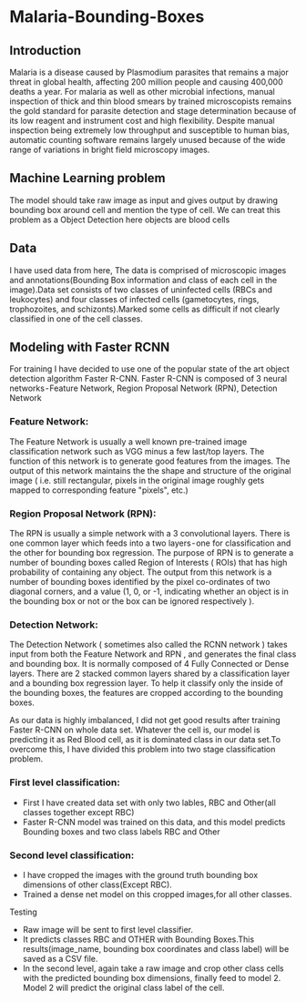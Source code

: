 # Malaria-Bounding-Boxes
## Introduction
Malaria is a disease caused by Plasmodium parasites that remains a major threat in global health, affecting 200 million people and causing 400,000 deaths a year.
For malaria as well as other microbial infections, manual inspection of thick and thin blood smears by trained microscopists remains the gold standard for parasite detection and stage determination because of its low reagent and instrument cost and high flexibility. Despite manual inspection being extremely low throughput and susceptible to human bias, automatic counting software remains largely unused because of the wide range of variations in bright field microscopy images.
## Machine Learning problem
The model should take raw image as input and gives output by drawing bounding box around cell and mention the type of cell. We can treat this problem as a Object Detection here objects are blood cells
## Data
I have used data from here, The data is comprised of microscopic images and annotations(Bounding Box information and class of each cell in the image).Data set consists of two classes of uninfected cells (RBCs and leukocytes) and four classes of infected cells (gametocytes, rings, trophozoites, and schizonts).Marked some cells as difficult if not clearly classified in one of the cell classes.
## Modeling with Faster RCNN
For training I have decided to use one of the popular state of the art object detection algorithm Faster R-CNN.
Faster R-CNN is composed of 3 neural networks - Feature Network, Region Proposal Network (RPN), Detection Network
### Feature Network:
The Feature Network is usually a well known pre-trained image classification network such as VGG minus a few last/top layers. The function of this network is to generate good features from the images. The output of this network maintains the the shape and structure of the original image ( i.e. still rectangular, pixels in the original image roughly gets mapped to corresponding feature "pixels", etc.)
### Region Proposal Network (RPN):
The RPN is usually a simple network with a 3 convolutional layers. There is one common layer which feeds into a two layers - one for classification and the other for bounding box regression. The purpose of RPN is to generate a number of bounding boxes called Region of Interests ( ROIs) that has high probability of containing any object. The output from this network is a number of bounding boxes identified by the pixel co-ordinates of two diagonal corners, and a value (1, 0, or -1, indicating whether an object is in the bounding box or not or the box can be ignored respectively ).
### Detection Network:
The Detection Network ( sometimes also called the RCNN network ) takes input from both the Feature Network and RPN , and generates the final class and bounding box. It is normally composed of 4 Fully Connected or Dense layers. There are 2 stacked common layers shared by a classification layer and a bounding box regression layer. To help it classify only the inside of the bounding boxes, the features are cropped according to the bounding boxes.

As our data is highly imbalanced, I did not get good results after training Faster R-CNN on whole data set. Whatever the cell is, our model is predicting it as Red Blood cell, as it is dominated class in our data set.To overcome this, I have divided this problem into two stage classification problem.
### First level classification:
* First I have created data set with only two lables, RBC and Other(all classes together except RBC)
* Faster R-CNN model was trained on this data, and this model predicts Bounding boxes and two class labels RBC and Other

### Second level classification:
* I have cropped the images with the ground truth bounding box dimensions of other class(Except RBC).
* Trained a dense net model on this cropped images,for all other classes.

Testing 
* Raw image will be sent to first level classifier.
* It predicts classes RBC and OTHER with Bounding Boxes.This results(image_name, bounding box coordinates and class label) will be saved as a CSV file.
* In the second level, again take a raw image and crop other class cells with the predicted bounding box dimensions, finally feed to model 2. Model 2 will predict the original class label of the cell.
